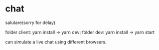 # chat
salutare(sorry for delay).

folder client: yarn install -> yarn dev;
folder dev: yarn install -> yarn start

can simulate a live chat using different browsers.
